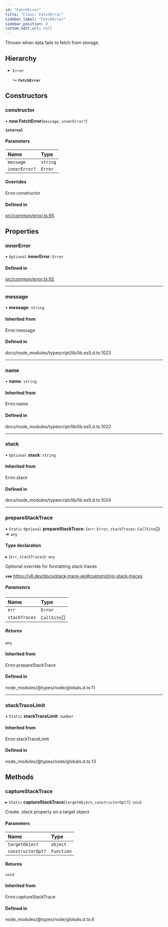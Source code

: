```yaml
---
id: "FetchError"
title: "Class: FetchError"
sidebar_label: "FetchError"
sidebar_position: 0
custom_edit_url: null
---
```


Thrown when data fails to fetch from storage.

## Hierarchy

- `Error`

  ↳ **`FetchError`**

## Constructors

### constructor

• **new FetchError**(`message`, `innerError?`)

**`internal`**

#### Parameters

| Name | Type |
| :------ | :------ |
| `message` | `string` |
| `innerError?` | `Error` |

#### Overrides

Error.constructor

#### Defined in

[src/common/error.ts:95](https://github.com/PrasoonPratham/nftlabs-sdk-ts/blob/bd3e5c6/src/common/error.ts#L95)

## Properties

### innerError

• `Optional` **innerError**: `Error`

#### Defined in

[src/common/error.ts:92](https://github.com/PrasoonPratham/nftlabs-sdk-ts/blob/bd3e5c6/src/common/error.ts#L92)

___

### message

• **message**: `string`

#### Inherited from

Error.message

#### Defined in

docs/node_modules/typescript/lib/lib.es5.d.ts:1023

___

### name

• **name**: `string`

#### Inherited from

Error.name

#### Defined in

docs/node_modules/typescript/lib/lib.es5.d.ts:1022

___

### stack

• `Optional` **stack**: `string`

#### Inherited from

Error.stack

#### Defined in

docs/node_modules/typescript/lib/lib.es5.d.ts:1024

___

### prepareStackTrace

▪ `Static` `Optional` **prepareStackTrace**: (`err`: `Error`, `stackTraces`: `CallSite`[]) => `any`

#### Type declaration

▸ (`err`, `stackTraces`): `any`

Optional override for formatting stack traces

**`see`** https://v8.dev/docs/stack-trace-api#customizing-stack-traces

##### Parameters

| Name | Type |
| :------ | :------ |
| `err` | `Error` |
| `stackTraces` | `CallSite`[] |

##### Returns

`any`

#### Inherited from

Error.prepareStackTrace

#### Defined in

node_modules/@types/node/globals.d.ts:11

___

### stackTraceLimit

▪ `Static` **stackTraceLimit**: `number`

#### Inherited from

Error.stackTraceLimit

#### Defined in

node_modules/@types/node/globals.d.ts:13

## Methods

### captureStackTrace

▸ `Static` **captureStackTrace**(`targetObject`, `constructorOpt?`): `void`

Create .stack property on a target object

#### Parameters

| Name | Type |
| :------ | :------ |
| `targetObject` | `object` |
| `constructorOpt?` | `Function` |

#### Returns

`void`

#### Inherited from

Error.captureStackTrace

#### Defined in

node_modules/@types/node/globals.d.ts:4
